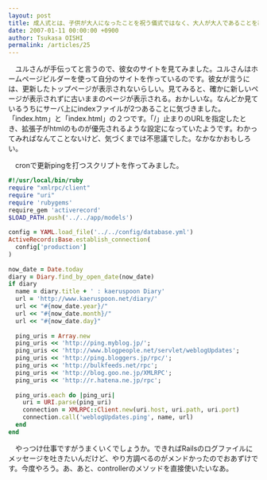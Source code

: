 ```yaml
---
layout: post
title: 成人式とは、子供が大人になったことを祝う儀式ではなく、大人が大人であることを再認識するために存在する儀式である
date: 2007-01-11 00:00:00 +0900
author: Tsukasa OISHI
permalink: /articles/25
---
```


　ユルさんが手伝ってと言うので、彼女のサイトを見てみました。ユルさんはホームページビルダーを使って自分のサイトを作っているのです。彼女が言うには、更新したトップページが表示されないらしい。見てみると、確かに新しいページが表示されずに古いままのページが表示される。おかしいな。なんどか見ているうちにサーバ上にindexファイルが2つあることに気づきました。「index.htm」と「index.html」の２つです。「/」止まりのURLを指定したとき、拡張子がhtmlのものが優先されるような設定になっていたようです。わかってみればなんてことないけど、気づくまでは不思議でした。なかなかおもしろい。

　cronで更新pingを打つスクリプトを作ってみました。

```ruby
#!/usr/local/bin/ruby
require "xmlrpc/client"
require "uri"
require 'rubygems'
require_gem 'activerecord'
$LOAD_PATH.push('../../app/models')
 
config = YAML.load_file('../../config/database.yml')
ActiveRecord::Base.establish_connection(
  config['production']
)
 
now_date = Date.today
diary = Diary.find_by_open_date(now_date)
if diary
  name = diary.title + ' : kaeruspoon Diary'
  url = 'http://www.kaeruspoon.net/diary/'
  url << "#{now_date.year}/"
  url << "#{now_date.month}/"
  url << "#{now_date.day}"
 
  ping_uris = Array.new
  ping_uris << 'http://ping.myblog.jp/';
  ping_uris << 'http://www.blogpeople.net/servlet/weblogUpdates';
  ping_uris << 'http://ping.bloggers.jp/rpc/';
  ping_uris << 'http://bulkfeeds.net/rpc';
  ping_uris << 'http://blog.goo.ne.jp/XMLRPC';
  ping_uris << 'http://r.hatena.ne.jp/rpc';
 
  ping_uris.each do |ping_uri|
    uri = URI.parse(ping_uri)
    connection = XMLRPC::Client.new(uri.host, uri.path, uri.port)
    connection.call('weblogUpdates.ping', name, url)
  end
end
```

　やっつけ仕事ですがうまくいくでしょうか。できればRailsのログファイルにメッセージを吐きたいんだけど、やり方調べるのがメンドかったのでおあずけです。今度やろう。あ、あと、controllerのメソッドを直接使いたいなあ。

